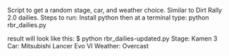 Script to get a random stage, car, and weather choice. Similar to Dirt Rally 2.0 dailies. 
Steps to run:
Install python
then at a terminal type: python rbr_dailies.py

result will look like this:
$ python rbr_dailies-updated.py 
Stage: Kamen 3
Car: Mitsubishi Lancer Evo VI
Weather: Overcast

